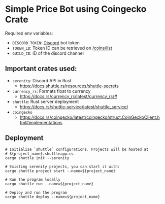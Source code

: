 # Simple Price Bot using Coingecko Crate

Required env variables:

- `DISCORD_TOKEN`: [Discord](https://discord.com/developers/applications/) bot token
- `TOKEN_ID`: Token ID can be retrieved on [/coins/list](https://www.coingecko.com/en/api/documentation)
- `GUILD_ID`: ID of the discord channel

## Important crates used:
- `serenity`: Discord API in Rust
  - https://docs.shuttle.rs/resources/shuttle-secrets
- `currency_rs`: Formats float to currency
  - https://docs.rs/currency_rs/latest/currency_rs/#
- `shuttle`: Rust server deployment
  - https://docs.rs/shuttle-service/latest/shuttle_service/
- `coingecko`
  - https://docs.rs/coingecko/latest/coingecko/struct.CoinGeckoClient.html#implementations

## Deployment
```
# Initialize `shuttle` configurations. Projects will be hosted at 
# ${project_name}.shuttleapp.rs
cargo shuttle init --serenity

# Existing serenity projects, you can start it with:
cargo shuttle project start --name=${project_name}

# Run the program locally 
cargo shuttle run --name=${project_name}

# Deploy and run the program 
cargo shuttle deploy --name=${project_name}
```


